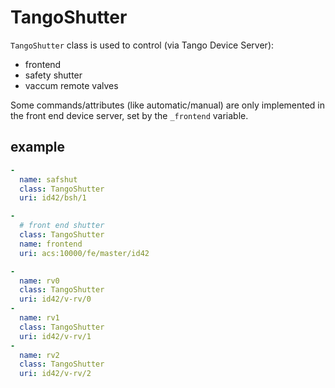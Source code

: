 

# TangoShutter

`TangoShutter` class is used to control (via Tango Device Server):

* frontend
* safety shutter
* vaccum remote valves

Some commands/attributes (like automatic/manual) are only implemented in the
front end device server, set by the `_frontend` variable.


## example

```yaml
-
  name: safshut
  class: TangoShutter
  uri: id42/bsh/1

-
  # front end shutter
  class: TangoShutter
  name: frontend
  uri: acs:10000/fe/master/id42

```

```yaml
-
  name: rv0
  class: TangoShutter
  uri: id42/v-rv/0
-
  name: rv1
  class: TangoShutter
  uri: id42/v-rv/1
-
  name: rv2
  class: TangoShutter
  uri: id42/v-rv/2


```

